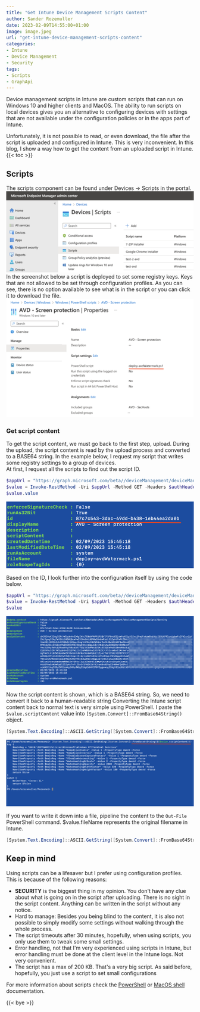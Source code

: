 ```yaml
---
title: "Get Intune Device Management Scripts Content"
author: Sander Rozemuller
date: 2023-02-09T14:55:00+01:00
image: image.jpeg
url: "get-intune-device-management-scripts-content"
categories:
- Intune
- Device Management
- Security
tags:
- Scripts
- GraphApi
---
```

Device management scripts in Intune are custom scripts that can run on Windows 10 and higher clients and  MacOS. The ability to run scripts on local devices gives you an alternative to configuring devices with settings that are not available under the configuration policies or in the apps part of Intune.

Unfortunately, it is not possible to read, or even download, the file after the script is uploaded and configured in Intune. This is very inconvenient.
In this blog, I show a way how to get the content from an uploaded script in Intune.
{{< toc >}}

## Scripts
The scripts component can be found under Devices -> Scripts in the portal.
![scripts](scripts.png)
In the screenshot below a script is deployed to set some registry keys. Keys that are not allowed to be set through configuration profiles. As you can see, there is no option available to see what is in the script or you can click it to download the file.
![powershell-script](powershell-script.png)

### Get script content
To get the script content, we must go back to the first step, upload. During the upload, the script content is read by the upload process and converted to a BASE64 string. In the example below, I request my script that writes some registry settings to a group of devices.  
At first, I request all the scripts to find out the script ID.

```powershell
$appUrl = "https://graph.microsoft.com/beta//deviceManagement/deviceManagementScripts"
$value = Invoke-RestMethod -Uri $appUrl -Method GET -Headers $authHeader
$value.value
```
![script-id](script-id.png)

Based on the ID, I look further into the configuration itself by using the code below.  

```powershell
$appUrl = "https://graph.microsoft.com/beta//deviceManagement/deviceManagementScripts/87c7c543-3dac-49dd-b438-1eb44ea2da0b"
$value = Invoke-RestMethod -Uri $appUrl -Method GET -Headers $authHeader
$value
```
![script-content](script-content.png)

Now the script content is shown, which is a BASE64 string. So, we need to convert it back to a human-readable string
Converting the Intune script content back to normal text is very simple using PowerShell.
I paste the ```$value.scriptContent``` value into ```[System.Convert]::FromBase64String()``` object. 

```powershell
[System.Text.Encoding]::ASCII.GetString([System.Convert]::FromBase64String($($value.scriptContent))) 
```

![script-content-readable](script-content-readable.png)

If you want to write it down into a file, pipeline the content to the ```Out-File``` PowerShell command. $value.fileName represents the original filename in Intune. 

```powershell
[System.Text.Encoding]::ASCII.GetString([System.Convert]::FromBase64String($($value.scriptContent)))  | out-file $value.fileName
```

## Keep in mind
Using scripts can be a lifesaver but I prefer using configuration profiles. This is because of the following reasons:
- **SECURITY** is the biggest thing in my opinion. You don't have any clue about what is going on in the script after uploading. There is no sight in the script content. Anything can be written in the script without any notice.  
- Hard to manage: Besides you being blind to the content, it is also not possible to simply modify some settings without walking through the whole process. 
- The script timeouts after 30 minutes, hopefully, when using scripts, you only use them to tweak some small settings.
- Error handling, not that I'm very experienced using scripts in Intune, but error handling must be done at the client level in the Intune logs. Not very convenient.
- The script has a max of 200 KB. That's a very big script. As said before, hopefully, you just use a script to set small configurations  

For more information about scripts check the [PowerShell](https://learn.microsoft.com/en-us/mem/intune/apps/intune-management-extension) or [MacOS shell](https://learn.microsoft.com/en-us/mem/intune/apps/macos-shell-scripts) documentation.

{{< bye >}}
